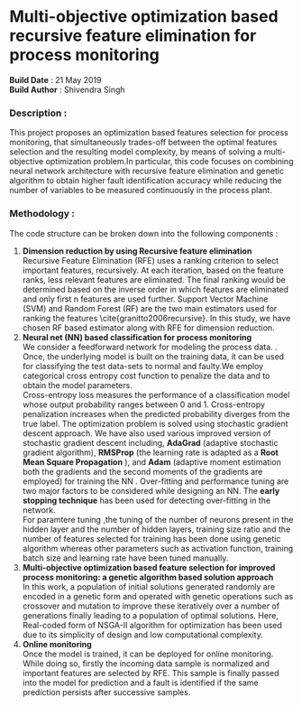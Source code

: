 # Multi-objective optimization based recursive feature elimination for process monitoring

__Build Date__ : 21 May 2019 \
__Build Author__ : Shivendra Singh

### Description : 
This project proposes an optimization based features selection for process monitoring, that simultaneously trades-off between the optimal features selection and the resulting model complexity, 
by means of solving a multi-objective optimization problem.In particular, this code focuses on combining neural network architecture with recursive feature elimination and genetic algorithm to obtain higher fault identification accuracy while reducing 
the number of variables to be measured continuously in the process plant.

### Methodology :
The code structure can be broken down into the following components : 
1. __Dimension reduction by using Recursive feature elimination__ \
Recursive Feature Elimination (RFE) uses a ranking criterion to select important features, recursively. At each iteration, based on the feature ranks, less relevant features are eliminated. The final ranking would be determined based on the inverse order in which features are eliminated and only first n features are used further. Support Vector Machine (SVM) and Random Forest (RF) are the two main estimators used for ranking the features \cite{granitto2006recursive}. In this study, we have chosen RF based estimator along with RFE for dimension reduction.
2. __Neural net (NN) based classification for process monitoring__ \
We consider a feedforward network for modeling the process data. . Once, the underlying model is built on the training data, it can be used for classifying the test data-sets to normal and faulty.We employ categorical cross entropy cost function to penalize the data and to obtain the model parameters.\
Cross-entropy loss measures the performance of a classification model whose output probability ranges between 0 and 1. Cross-entropy penalization increases when the predicted probability diverges from the true label. The optimization problem is solved using stochastic gradient descent approach. We have also used various improved version of stochastic gradient descent including, __AdaGrad__ (adaptive stochastic gradient algorithm), __RMSProp__ (the learning rate is adapted as a __Root Mean Square Propagation__ ), and __Adam__ (adaptive moment estimation both the gradients and the second moments of the gradients are employed) for training the NN . Over-fitting and performance tuning are two major factors to be considered while designing an NN. The __early stopping technique__ has been used for detecting over-fitting in the network.\
For paramtere tuning ,the tuning of the number of neurons present in the hidden layer and the number of hidden layers, training size ratio and the number of features selected for training has been done using genetic algorithm whereas other parameters such as activation function, training batch size and learning rate have been tuned manually.
3. __Multi-objective optimization based feature selection for improved process monitoring:  a genetic algorithm based solution approach__  \
In this work, a population of initial solutions generated randomly are encoded in a genetic form and operated with genetic operations such as crossover and mutation to improve these iteratively over a number of generations finally leading to a population of optimal solutions. Here, Real-coded form of NSGA-II algorithm for optimization has been used due to its simplicity of design and low computational complexity.
4. __Online monitoring__ \
Once the model is trained, it can be deployed for online monitoring. While doing so, firstly the incoming data sample is normalized and  important features are selected by RFE. This sample is finally passed into the model for prediction and a fault is identified if the same prediction persists after successive samples. 

